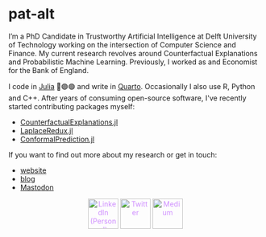 # pat-alt

I’m a PhD Candidate in Trustworthy Artificial Intelligence at Delft University of Technology working on the intersection of Computer Science and Finance. My current research revolves around Counterfactual Explanations and Probabilistic Machine Learning. Previously, I worked as and Economist for the Bank of England.

I code in [Julia](https://github.com/JuliaLang/julia) 🔴🟣🟢 and write in [Quarto](https://github.com/quarto-dev). Occasionally I also use R, Python and C++. After years of consuming open-source software, I've recently started contributing packages myself:

- [CounterfactualExplanations.jl](https://github.com/pat-alt/CounterfactualExplanations.jl)
- [LaplaceRedux.jl](https://github.com/pat-alt/LaplaceRedux.jl)
- [ConformalPrediction.jl](https://github.com/pat-alt/ConformalPrediction.jl)

If you want to find out more about my research or get in touch:

- [website](https://www.paltmeyer.com/)
- [blog](https://www.paltmeyer.com/blog/)
- <a rel="me" href="https://julialang.social/home/">Mastodon</a>

<div style="text-align: center;">
  <p style="display: inline; vertical-align: middle"> 
    <a href="https://www.linkedin.com/in/patrick-altmeyer-a2a25494/" style="display: inline-block; color: rgb(207, 142, 255) !important;">
      <font style="">
        <img width="60" height="60" src="https://s1g.s3.amazonaws.com/d0fc399dee4218d1e0e0399b8947acab.png" alt="LinkedIn (Personal)" style="border: none; max-width: 100%; height: 60px !important;">
      </font>
    </a>
    <a href="https://twitter.com/paltmey" style="display: inline-block; color: rgb(207, 142, 255) !important;">
      <font style="">
        <img width="60" height="60" src="https://s1g.s3.amazonaws.com/3949237f892004c237021ac9e3182b1d.png" alt="Twitter" style="border: none; max-width: 100%; height: 60px !important;">
      </font>
    </a>
    <a href="https://medium.com/@patrick.altmeyer" style="display: inline-block; color: rgb(207, 142, 255) !important;">
      <font style="">
        <img width="60" height="60" src="https://s1g.s3.amazonaws.com/175f49662614345cb7dbb95fce3f88af.png" alt="Medium" style="border: none; max-width: 100%; height: 60px !important;">
      </font>
    </a>
  </p>
</div>

<!-- ## Activity

<div align=center>

[![](https://raw.githubusercontent.com/pat-alt/pat-alt/main/profile-summary-card-output/nord_dark/0-profile-details.svg)](https://github.com/vn7n24fzkq/github-profile-summary-cards)
[![](https://raw.githubusercontent.com/pat-alt/pat-alt/main/profile-summary-card-output/nord_dark/1-repos-per-language.svg)](https://github.com/vn7n24fzkq/github-profile-summary-cards) [![](https://raw.githubusercontent.com/pat-alt/pat-alt/main/profile-summary-card-output/nord_dark/2-most-commit-language.svg)](https://github.com/vn7n24fzkq/github-profile-summary-cards)
[![](https://raw.githubusercontent.com/pat-alt/pat-alt/main/profile-summary-card-output/nord_dark/3-stats.svg)](https://github.com/vn7n24fzkq/github-profile-summary-cards) [![](https://raw.githubusercontent.com/pat-alt/pat-alt/main/profile-summary-card-output/nord_dark/4-productive-time.svg)](https://github.com/vn7n24fzkq/github-profile-summary-cards)

<div> -->
